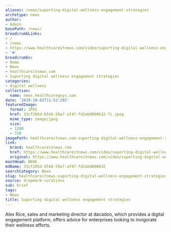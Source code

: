```yaml
---
aliases: /news/suporting-digital-wellness-engagement-strategies
archetype: news
author:
- Admin
basePath: /news/
breadcrumbLinks:
- /
- /news
- https://www.healthcareitnews.com/video/suporting-digital-wellness-engagement-strategies
- '#'
breadcrumbs:
- Home
- News
- healthcareitnews.com
- Suporting digital wellness engagement strategies
categories:
- digital wellness
collection:
  name: news.healthcareguys.com
date: '2019-10-02T11:52:29Z'
featuredImage:
  format: JPEG
  href: 33cf205d-6548-59a7-af47-fd2ab9800632-fi.jpeg
  mime_type: image/jpeg
  size:
  - 1280
  - 720
imagePath: healthcareitnews.com-suporting-digital-wellness-engagement-strategies
link:
  brand: healthcareitnews.com
  href: https://www.healthcareitnews.com/video/suporting-digital-wellness-engagement-strategies
  original: https://www.healthcareitnews.com/video/suporting-digital-wellness-engagement-strategies
mastHead: NEWS
mdName: 33cf205d-6548-59a7-af47-fd2ab9800632
searchCategory: News
slug: healthcareitnews-suporting-digital-wellness-engagement-strategies
source: dropmark-curations
sub: brief
tags:
- News
title: Suporting digital wellness engagement strategies
---
```


Alex Rice, sales and marketing director at dacadoo, which provides a digital engagement platform, offers advice for enterprises looking to invigorate their wellness efforts.